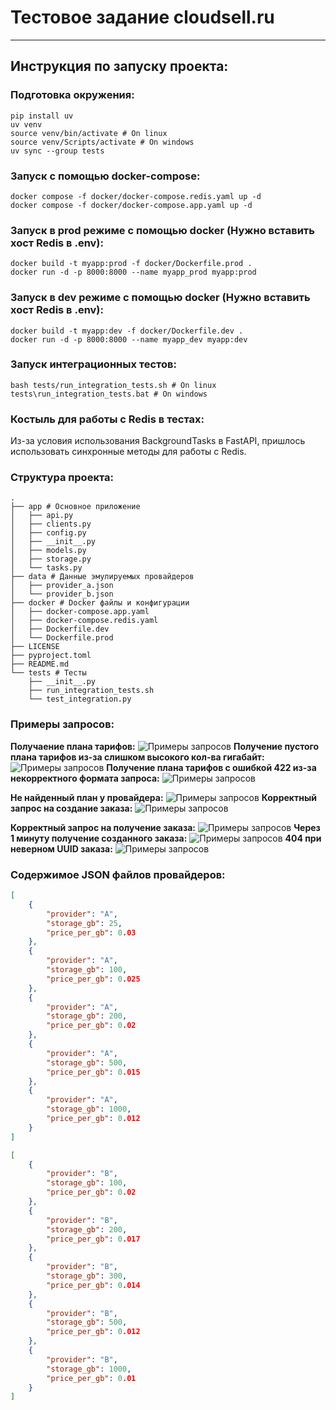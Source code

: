 # Тестовое задание cloudsell.ru
---
## Инструкция по запуску проекта:  

### Подготовка окружения:
~~~
pip install uv
uv venv
source venv/bin/activate # On linux
source venv/Scripts/activate # On windows
uv sync --group tests
~~~


### Запуск с помощью docker-compose:
~~~
docker compose -f docker/docker-compose.redis.yaml up -d
docker compose -f docker/docker-compose.app.yaml up -d
~~~

### Запуск в prod режиме с помощью docker (Нужно вставить хост Redis в .env):
~~~
docker build -t myapp:prod -f docker/Dockerfile.prod .
docker run -d -p 8000:8000 --name myapp_prod myapp:prod
~~~
### Запуск в dev режиме с помощью docker (Нужно вставить хост Redis в .env):
~~~
docker build -t myapp:dev -f docker/Dockerfile.dev .
docker run -d -p 8000:8000 --name myapp_dev myapp:dev
~~~

### Запуск интеграционных тестов:
~~~
bash tests/run_integration_tests.sh # On linux
tests\run_integration_tests.bat # On windows
~~~

### Костыль для работы с Redis в тестах:  
Из-за условия использования BackgroundTasks в FastAPI, пришлось использовать синхронные методы для работы с Redis.

### Структура проекта:
~~~
.
├── app # Основное приложение
│   ├── api.py
│   ├── clients.py
│   ├── config.py
│   ├── __init__.py
│   ├── models.py
│   ├── storage.py
│   └── tasks.py
├── data # Данные эмулируемых провайдеров
│   ├── provider_a.json
│   └── provider_b.json
├── docker # Docker файлы и конфигурации
│   ├── docker-compose.app.yaml
│   ├── docker-compose.redis.yaml
│   ├── Dockerfile.dev
│   └── Dockerfile.prod
├── LICENSE
├── pyproject.toml
├── README.md
└── tests # Тесты
    ├── __init__.py
    ├── run_integration_tests.sh
    └── test_integration.py

~~~


### Примеры запросов:
**Получаение плана тарифов:**
![Примеры запросов](https://github.com/mrzkv/CloudSellTestovoe/blob/main/docs/pricing_plan200.png?raw=true)
**Получение пустого плана тарифов из-за слишком высокого кол-ва гигабайт:**
![Примеры запросов](https://github.com/mrzkv/CloudSellTestovoe/blob/main/docs/pricing_plan200empty.png?raw=true)
**Получение плана тарифов с ошибкой 422 из-за некорректного формата запроса:**
![Примеры запросов](https://github.com/mrzkv/CloudSellTestovoe/blob/main/docs/pricing_plan422.png?raw=true)

**Не найденный план у провайдера:**
![Примеры запросов](https://github.com/mrzkv/CloudSellTestovoe/blob/main/docs/create_order400.png?raw=true)
**Корректный запрос на создание заказа:**
![Примеры запросов](https://github.com/mrzkv/CloudSellTestovoe/blob/main/docs/create_order200.png?raw=true)

**Корректный запрос на получение заказа:**
![Примеры запросов](https://github.com/mrzkv/CloudSellTestovoe/blob/main/docs/get_order200.png?raw=true)
**Через 1 минуту получение созданного заказа:**
![Примеры запросов](https://github.com/mrzkv/CloudSellTestovoe/blob/main/docs/get_order200complete.png?raw=true)
**404 при неверном UUID заказа:**
![Примеры запросов](https://github.com/mrzkv/CloudSellTestovoe/blob/main/docs/get_order404.png?raw=true)

### Содержимое JSON файлов провайдеров:
~~~json
[
    {
        "provider": "A",
        "storage_gb": 25,
        "price_per_gb": 0.03
    },
    {
        "provider": "A",
        "storage_gb": 100,
        "price_per_gb": 0.025
    },
    {
        "provider": "A",
        "storage_gb": 200,
        "price_per_gb": 0.02
    },
    {
        "provider": "A",
        "storage_gb": 500,
        "price_per_gb": 0.015
    },
    {
        "provider": "A",
        "storage_gb": 1000,
        "price_per_gb": 0.012
    }
]
~~~
~~~json
[
    {
        "provider": "B",
        "storage_gb": 100,
        "price_per_gb": 0.02
    },
    {
        "provider": "B",
        "storage_gb": 200,
        "price_per_gb": 0.017
    },
    {
        "provider": "B",
        "storage_gb": 300,
        "price_per_gb": 0.014
    },
    {
        "provider": "B",
        "storage_gb": 500,
        "price_per_gb": 0.012
    },
    {
        "provider": "B",
        "storage_gb": 1000,
        "price_per_gb": 0.01
    }
]
~~~